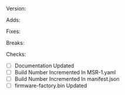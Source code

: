 Version:

Adds:

Fixes:

Breaks:


Checks:
- [ ] Documentation Updated
- [ ] Build Number Incremented In MSR-1.yaml
- [ ] Build Number Incremented In manifest.json
- [ ] firmware-factory.bin Updated
